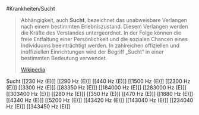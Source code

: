 #Krankheiten/Sucht

> Abhängigkeit, auch **Sucht**, bezeichnet das unabweisbare Verlangen nach einem bestimmten Erlebniszustand. Diesem Verlangen werden die Kräfte des Verstandes untergeordnet. In der Folge können die freie Entfaltung einer Persönlichkeit und die sozialen Chancen eines Individuums beeinträchtigt werden. In zahlreichen offiziellen und inoffiziellen Einrichtungen wird der Begriff „Sucht“ in einer bestimmten Bedeutung verwendet.
>
> [Wikipedia](https://de.wikipedia.org/wiki/Abh%C3%A4ngigkeit%20(Medizin))

Sucht
[[230 Hz (E)]]
[[290 Hz (E)]]
[[440 Hz (E)]]
[[1500 Hz (E)]]
[[2300 Hz (E)]]
[[3300 Hz (E)]]
[[83350 Hz (E)]]
[[184000 Hz (E)]]
[[283000 Hz (E)]]
[[303400 Hz (E)]]
[[280 Hz (E)]]
[[350 Hz (E)]]
[[470 Hz (E)]]
[[1880 Hz (E)]]
[[4340 Hz (E)]]
[[5200 Hz (E)]]
[[43420 Hz (E)]]
[[143040 Hz (E)]]
[[234040 Hz (E)]]
[[343450 Hz (E)]]